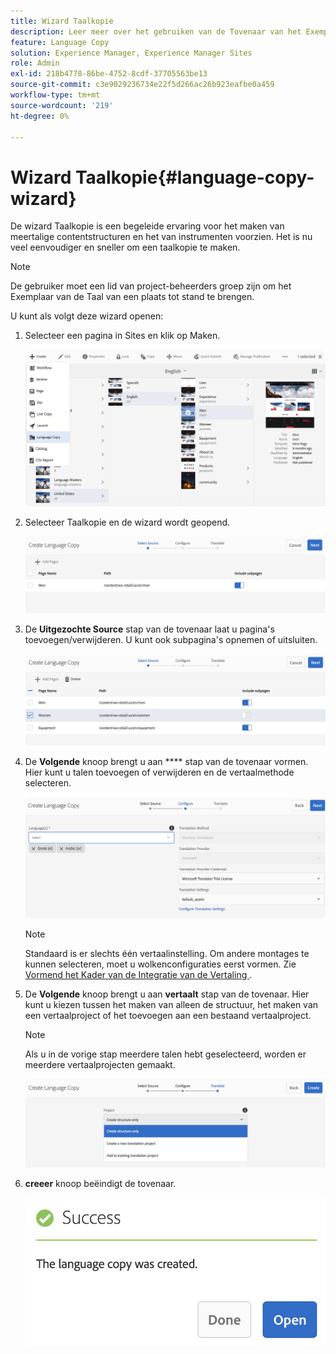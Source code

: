 ```yaml
---
title: Wizard Taalkopie
description: Leer meer over het gebruiken van de Tovenaar van het Exemplaar van de Taal in de Manager van de Ervaring van Adobe.
feature: Language Copy
solution: Experience Manager, Experience Manager Sites
role: Admin
exl-id: 218b4778-86be-4752-8cdf-37705563be13
source-git-commit: c3e9029236734e22f5d266ac26b923eafbe0a459
workflow-type: tm+mt
source-wordcount: '219'
ht-degree: 0%

---
```


# Wizard Taalkopie{#language-copy-wizard}

De wizard Taalkopie is een begeleide ervaring voor het maken van meertalige contentstructuren en het van instrumenten voorzien. Het is nu veel eenvoudiger en sneller om een taalkopie te maken.

>[!NOTE]
>
>De gebruiker moet een lid van project-beheerders groep zijn om het Exemplaar van de Taal van een plaats tot stand te brengen.

U kunt als volgt deze wizard openen:

1. Selecteer een pagina in Sites en klik op Maken.

   ![ chlimage_1-9 ](assets/chlimage_1-9.jpeg)

1. Selecteer Taalkopie en de wizard wordt geopend.

   ![ chlimage_1-10 ](assets/chlimage_1-10.jpeg)

1. De **Uitgezochte Source** stap van de tovenaar laat u pagina&#39;s toevoegen/verwijderen. U kunt ook subpagina&#39;s opnemen of uitsluiten.

   ![ chlimage_1-11 ](assets/chlimage_1-11.jpeg)

1. De **Volgende** knoop brengt u aan **** stap van de tovenaar vormen. Hier kunt u talen toevoegen of verwijderen en de vertaalmethode selecteren.

   ![ chlimage_1-12 ](assets/chlimage_1-12.jpeg)

   >[!NOTE]
   >
   >Standaard is er slechts één vertaalinstelling. Om andere montages te kunnen selecteren, moet u wolkenconfiguraties eerst vormen. Zie [ Vormend het Kader van de Integratie van de Vertaling ](/help/sites-administering/tc-tic.md).

1. De **Volgende** knoop brengt u aan **vertaalt** stap van de tovenaar. Hier kunt u kiezen tussen het maken van alleen de structuur, het maken van een vertaalproject of het toevoegen aan een bestaand vertaalproject.

   >[!NOTE]
   >
   >Als u in de vorige stap meerdere talen hebt geselecteerd, worden er meerdere vertaalprojecten gemaakt.

   ![ chlimage_1-13 ](assets/chlimage_1-13.jpeg)

1. **creeer** knoop beëindigt de tovenaar.

   ![ chlimage_1-14 ](assets/chlimage_1-14.jpeg)
